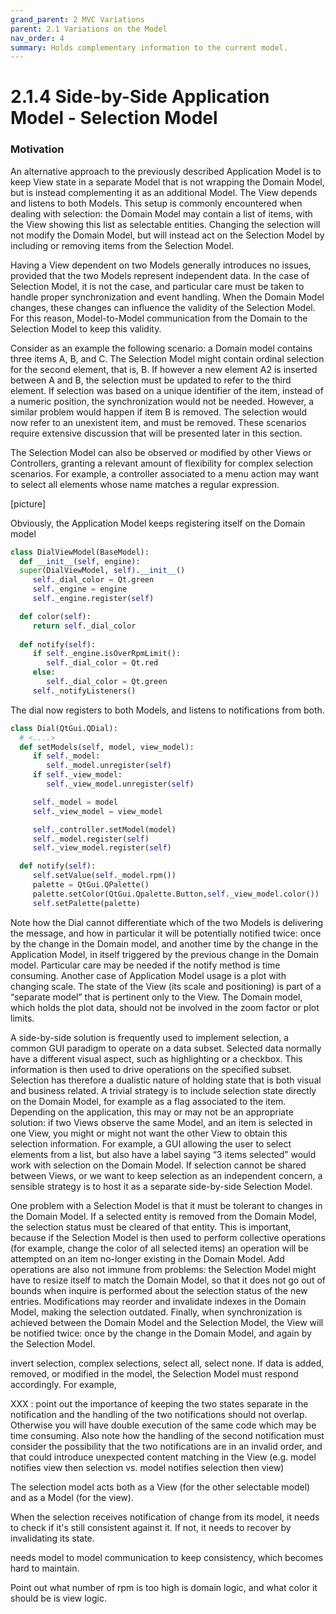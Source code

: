```yaml
---
grand_parent: 2 MVC Variations
parent: 2.1 Variations on the Model
nav_order: 4
summary: Holds complementary information to the current model.
---
```

# 2.1.4 Side-by-Side Application Model - Selection Model

### Motivation

An alternative approach to the previously described Application Model
is to keep View state in a separate Model that is not wrapping the 
Domain Model, but is instead complementing it as an additional Model. 
The View depends and listens to both Models. This setup is commonly encountered when dealing with selection: the Domain Model may contain 
a list of items, with the View showing this list as selectable 
entities. Changing the selection will not modify the Domain Model, 
but will instead act on the Selection Model by including or removing
items from the Selection Model.

Having a View dependent on two Models generally introduces no issues,
provided that the two Models represent independent data. In the case 
of Selection Model, it is not the case, and particular care must be 
taken to handle proper synchronization and event handling.  When the Domain Model changes,  these changes can influence the validity of 
the Selection Model. For this reason, Model-to-Model communication 
from the Domain to the Selection Model to keep this validity.

Consider as an example the following scenario: a Domain model contains three items A, B, and C. The Selection Model might contain ordinal selection for the second element, that is, B. If however a new element A2 is inserted between A and B, the selection must be updated to refer to the third element. If selection was based on a unique identifier of the item, instead of a numeric position, the synchronization would not be needed. However, a similar problem would happen if item B is removed. The selection would now refer to an unexistent item, and must be removed.
These scenarios require extensive discussion that will be presented later in this section.

The Selection Model can also be observed or modified by other Views or Controllers, granting a relevant amount of flexibility for complex
selection scenarios. For example, a controller associated to a menu action may want to select all elements whose name matches a regular expression.
 

[picture]

Obviously, the Application Model keeps registering itself on the Domain model

```python
class DialViewModel(BaseModel):
  def __init__(self, engine):
  super(DialViewModel, self).__init__()
     self._dial_color = Qt.green
     self._engine = engine
     self._engine.register(self)

  def color(self):
     return self._dial_color
  
  def notify(self):
     if self._engine.isOverRpmLimit():
        self._dial_color = Qt.red
     else:
        self._dial_color = Qt.green
     self._notifyListeners()
```

The dial now registers to both Models, and listens to notifications from both.

```python
class Dial(QtGui.QDial):
  # <....>
  def setModels(self, model, view_model):
     if self._model:
        self._model.unregister(self)
     if self._view_model:
        self._view_model.unregister(self)

     self._model = model
     self._view_model = view_model

     self._controller.setModel(model)
     self._model.register(self)
     self._view_model.register(self)

  def notify(self):
     self.setValue(self._model.rpm())  
     palette = QtGui.QPalette() 
     palette.setColor(QtGui.Qpalette.Button,self._view_model.color())
     self.setPalette(palette)
```

Note how the Dial cannot differentiate which of the two Models is delivering
the message, and how in particular it will be potentially notified twice: once
by the change in the Domain model, and another time by the change in the
Application Model, in itself triggered by the previous change in the Domain
model. Particular care may be needed if the notify method is time consuming.
Another case of Application Model usage is a plot with changing scale. The
state of the View (its scale and positioning) is part of a “separate model”
that is pertinent only to the View. The Domain model, which holds the plot
data, should not be involved in the zoom factor or plot limits.

A side-by-side solution is frequently used to implement selection, a common GUI
paradigm to operate on a data subset. Selected data normally have a different
visual aspect, such as highlighting or a checkbox. This information is then
used to drive operations on the specified subset. Selection has therefore a
dualistic nature of holding state that is both visual and business related.  A
trivial strategy is to include selection state directly on the Domain Model,
for example as a flag associated to the item. Depending on the application,
this may or may not be an appropriate solution: if two Views observe the same
Model, and an item is selected in one View, you might or might not want the
other View to obtain this selection information. For example, a GUI allowing
the user to select elements from a list, but also have a label saying “3 items
selected” would work with selection on the Domain Model. If selection cannot be
shared between Views, or we want to keep selection as an independent concern,
a sensible strategy is to host it as a separate side-by-side Selection Model.

One problem with a Selection Model is that it must be tolerant to changes in
the Domain Model. If a selected entity is removed from the Domain Model, the
selection status must be cleared of that entity. This is important, because if
the Selection Model is then used to perform collective operations (for example,
change the color of all selected items) an operation will be attempted on an
item no-longer existing in the Domain Model. Add operations are also not immune
from problems: the Selection Model might have to resize itself to match the
Domain Model, so that it does not go out of bounds when inquire is performed
about the selection status of the new entries. Modifications may reorder and
invalidate indexes in the Domain Model, making the selection outdated. Finally,
when synchronization is achieved between the Domain Model and the Selection
Model, the View will be notified twice: once by the change in the Domain Model,
and again by the Selection Model. 

invert selection, complex selections, select all, select none.  If data is
added, removed, or modified in the model, the Selection Model must respond
accordingly. For example,

XXX : point out the importance of keeping the two states separate in the notification
and the handling of the two notifications should not overlap. Otherwise you will have
double execution of the same code which may be time consuming.
Also note how the handling of the second notification must consider the possibility that the 
two notifications are in an invalid order, and that could introduce unexpected content
matching in the View (e.g. model notifies view then selection vs. model notifies selection then view)

 
The selection model acts both as a View (for the other selectable model) and as a Model (for the view).

When the selection receives notification of change from its model, it needs to
check if it's still consistent against it. If not, it needs to recover by invalidating
its state.

needs model to model communication to keep consistency, which becomes hard to maintain.

Point out what number of rpm is too high is domain logic, and what color it should be is view logic.

